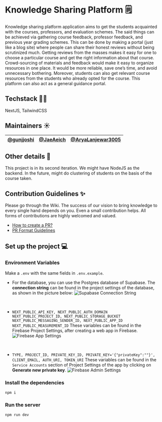 # Knowledge Sharing Platform 🗒

Knowledge sharing platform application aims to get the students acquainted with the courses, professors, and evaluation schemes. The said things can be achieved via gathering course feedback, professor feedback, and previous year grading schemes. This can be done by making a portal (just like a blog site) where people can share their honest reviews without being scrutinized much. Getting reviews from the masses makes it easy for one to choose a particular course and get the right information about that course. Crowd-sourcing of materials and feedback would make it easy to organize resources in one place. It would be more reliable, save one’s time, and avoid unnecessary bothering. Moreover, students can also get relevant course resources from the students who already opted for the course. This platform can also act as a general guidance portal.

## Techstack 👩‍💻

NextJS, TailwindCSS

## Maintainers ☀️

| [@gunjjoshi](https://github.com/gunjjoshi) | [@JaeAeich](https://github.com/JaeAeich) | [@AryaLanjewar3005](https://github.com/AryaLanjewar3005) |
| --------------------------------------------- | --------------------------------------------- | ----------------------------------------------------- |

## Other details 📑

This project is in its second iteration. We might have NodeJS as the backend. In the future, might do clustering of students on the basis of the course taken.

## Contribution Guidelines ✨

Please go through the Wiki. The success of our vision to bring knowledge to every single hand depends on you. Even a small contribution helps. All forms of contributions are highly welcomed and valued.

-   [How to create a PR?](https://github.com/OpenLake/Knowledge-Sharing-Platform/wiki/How-to-create-a-PR%3F)
-   [PR Format Guidelines](https://github.com/OpenLake/Knowledge-Sharing-Platform/wiki/PR-Format-Guidelines)

## Set up the project 💻

### Environment Variables

Make a `.env` with the same fields in `.env.example`.

-   For the database, you can use the Postgres database of Supabase. The **connection string** can be found in the project settings of the database, as shown in the picture below:
    ![Supabase Connection String](./assets/supabase_db_uri.png)

<br>

-   `NEXT_PUBLIC_API_KEY, NEXT_PUBLIC_AUTH_DOMAIN NEXT_PUBLIC_PROJECT_ID, NEXT_PUBLIC_STORAGE_BUCKET NEXT_PUBLIC_MESSAGING_SENDER_ID, NEXT_PUBLIC_APP_ID NEXT_PUBLIC_MEASUREMENT_ID`
    These variables can be found in the Firebase Project Settings, after creating a web app in Firebase.
    ![Firebase App Settings](./assets/firebase_app_settings.png)

<br>

-   `TYPE, PROJECT_ID, PRIVATE_KEY_ID, PRIVATE_KEY='{"privateKey":""}', CLIENT_EMAIL, AUTH_URI, TOKEN_URI`
    These variables can be found in the `Service Accounts` section of Project Settings of the app by clicking on **Generate new private key**.
    ![Firebase Admin Settings](./assets//firebase_admin_settings.png)

### Install the dependencies

`npm i`

### Run the server

`npm run dev`
